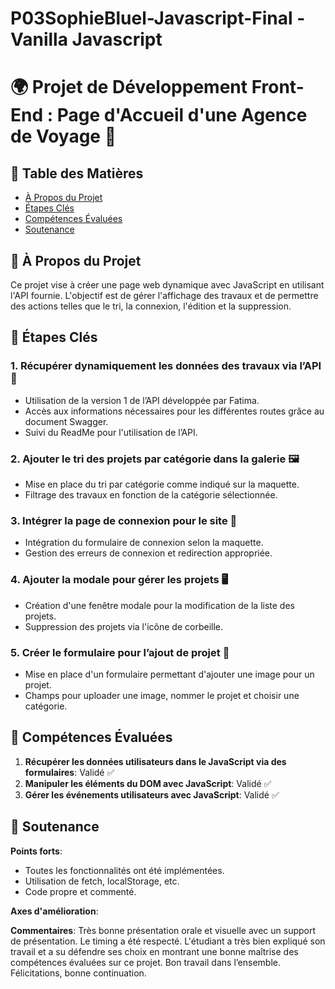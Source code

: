 # P03SophieBluel-Javascript-Final - Vanilla Javascript

# 🌍 Projet de Développement Front-End : Page d'Accueil d'une Agence de Voyage 🚀

## 📌 Table des Matières
- [À Propos du Projet](#-à-propos-du-projet)
- [Étapes Clés](#-étapes-clés)
- [Compétences Évaluées](#-compétences-évaluées)
- [Soutenance](#-soutenance)

## 📖 À Propos du Projet
Ce projet vise à créer une page web dynamique avec JavaScript en utilisant l'API fournie. L'objectif est de gérer l'affichage des travaux et de permettre des actions telles que le tri, la connexion, l'édition et la suppression.

## 🚀 Étapes Clés

### 1. Récupérer dynamiquement les données des travaux via l’API 📡
- Utilisation de la version 1 de l’API développée par Fatima.
- Accès aux informations nécessaires pour les différentes routes grâce au document Swagger.
- Suivi du ReadMe pour l'utilisation de l’API.

### 2. Ajouter le tri des projets par catégorie dans la galerie 🖼️
- Mise en place du tri par catégorie comme indiqué sur la maquette.
- Filtrage des travaux en fonction de la catégorie sélectionnée.

### 3. Intégrer la page de connexion pour le site 🔐
- Intégration du formulaire de connexion selon la maquette.
- Gestion des erreurs de connexion et redirection appropriée.

### 4. Ajouter la modale pour gérer les projets 🖥️
- Création d'une fenêtre modale pour la modification de la liste des projets.
- Suppression des projets via l'icône de corbeille.

### 5. Créer le formulaire pour l’ajout de projet 📝
- Mise en place d'un formulaire permettant d'ajouter une image pour un projet.
- Champs pour uploader une image, nommer le projet et choisir une catégorie.

## 🎯 Compétences Évaluées
1. **Récupérer les données utilisateurs dans le JavaScript via des formulaires**: Validé ✅
2. **Manipuler les éléments du DOM avec JavaScript**: Validé ✅
3. **Gérer les événements utilisateurs avec JavaScript**: Validé ✅

## 🎤 Soutenance
**Points forts**:
- Toutes les fonctionnalités ont été implémentées.
- Utilisation de fetch, localStorage, etc.
- Code propre et commenté.

**Axes d'amélioration**:

**Commentaires**:
Très bonne présentation orale et visuelle avec un support de présentation. Le timing a été respecté. L'étudiant a très bien expliqué son travail et a su défendre ses choix en montrant une bonne maîtrise des compétences évaluées sur ce projet. Bon travail dans l’ensemble. Félicitations, bonne continuation.
